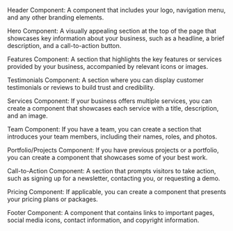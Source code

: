 Header Component: A component that includes your logo, navigation menu, and any other branding elements.

Hero Component: A visually appealing section at the top of the page that showcases key information about your business, such as a headline, a brief description, and a call-to-action button.

Features Component: A section that highlights the key features or services provided by your business, accompanied by relevant icons or images.

Testimonials Component: A section where you can display customer testimonials or reviews to build trust and credibility.

Services Component: If your business offers multiple services, you can create a component that showcases each service with a title, description, and an image.

Team Component: If you have a team, you can create a section that introduces your team members, including their names, roles, and photos.

Portfolio/Projects Component: If you have previous projects or a portfolio, you can create a component that showcases some of your best work.

Call-to-Action Component: A section that prompts visitors to take action, such as signing up for a newsletter, contacting you, or requesting a demo.

Pricing Component: If applicable, you can create a component that presents your pricing plans or packages.

Footer Component: A component that contains links to important pages, social media icons, contact information, and copyright information.